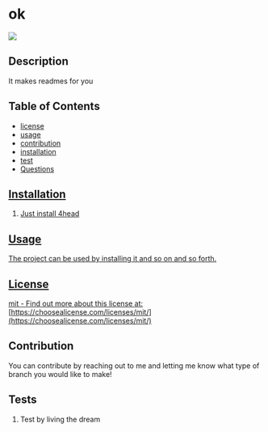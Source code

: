 <h1>ok</h1>
  
  <image src='https://img.shields.io/badge/license-mit-green.svg' />
  
  <h2>Description</h2>
  
  It makes readmes for you

  <h2>Table of Contents</h2>
 <ul>
  <li><a href="#license">license</a></li>
    <li><a href="#usage">usage</a></li>
    <li><a href="#contribution">contribution</a></li>
    <li><a href="#installation">installation</a></li>
    <li><a href="#test">test</a></li>
    
  <li><a href="#questions">Questions</li>
 </ul>
 

  <h2 id="installation">Installation</h2>
  <ol>
    <li>Just install 4head</li> 
    
  </ol>
  

  <h2 id="usage">Usage</h2>
  <p>The project can be used by installing it and so on and so forth.</p>
  
 
  
  <h2 id="license">License</h2>

  mit - Find out more about this license at: [https://choosealicense.com/licenses/mit/](https://choosealicense.com/licenses/mit/)

  <h2 id="contribution">Contribution</h2>
  <p>You can contribute by reaching out to me and letting me know what type of branch you would like to make!</p>
  
  
  <h2 id="tests">Tests</h2>
  <ol>
    <li>Test by living the dream</li> 
    
  </ol>
